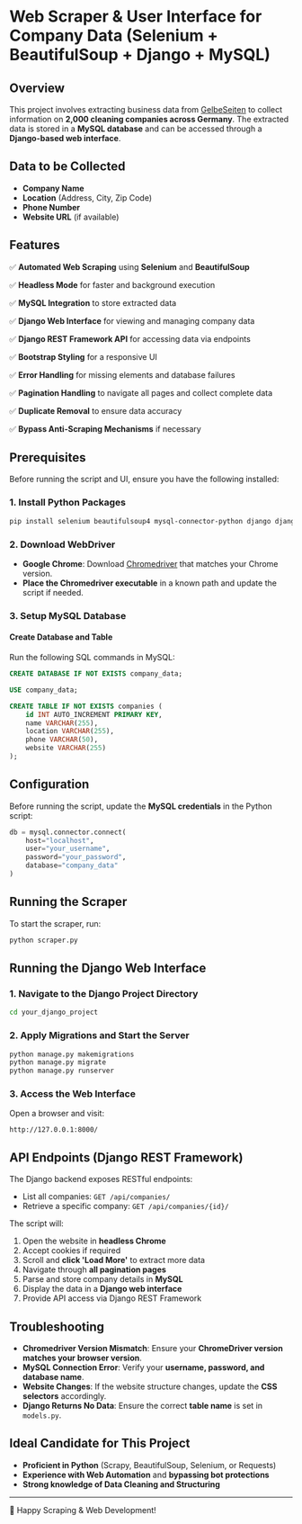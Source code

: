# Web Scraper & User Interface for Company Data (Selenium + BeautifulSoup + Django + MySQL)

## Overview
This project involves extracting business data from [GelbeSeiten](https://www.gelbeseiten.de/suche/geb%c3%a4udereinigung/bundesweit) to collect information on **2,000 cleaning companies across Germany**. The extracted data is stored in a **MySQL database** and can be accessed through a **Django-based web interface**.

## Data to be Collected
- **Company Name**
- **Location** (Address, City, Zip Code)
- **Phone Number**
- **Website URL** (if available)

## Features
✅ **Automated Web Scraping** using **Selenium** and **BeautifulSoup**

✅ **Headless Mode** for faster and background execution

✅ **MySQL Integration** to store extracted data

✅ **Django Web Interface** for viewing and managing company data

✅ **Django REST Framework API** for accessing data via endpoints

✅ **Bootstrap Styling** for a responsive UI

✅ **Error Handling** for missing elements and database failures

✅ **Pagination Handling** to navigate all pages and collect complete data

✅ **Duplicate Removal** to ensure data accuracy

✅ **Bypass Anti-Scraping Mechanisms** if necessary

## Prerequisites
Before running the script and UI, ensure you have the following installed:

### 1. Install Python Packages
```sh
pip install selenium beautifulsoup4 mysql-connector-python django djangorestframework
```

### 2. Download WebDriver
- **Google Chrome**: Download [Chromedriver](https://chromedriver.chromium.org/downloads) that matches your Chrome version.
- **Place the Chromedriver executable** in a known path and update the script if needed.

### 3. Setup MySQL Database
#### Create Database and Table
Run the following SQL commands in MySQL:
```sql
CREATE DATABASE IF NOT EXISTS company_data;

USE company_data;

CREATE TABLE IF NOT EXISTS companies (
    id INT AUTO_INCREMENT PRIMARY KEY,
    name VARCHAR(255),
    location VARCHAR(255),
    phone VARCHAR(50),
    website VARCHAR(255)
);
```

## Configuration
Before running the script, update the **MySQL credentials** in the Python script:
```python
db = mysql.connector.connect(
    host="localhost",
    user="your_username",
    password="your_password",
    database="company_data"
)
```

## Running the Scraper
To start the scraper, run:
```sh
python scraper.py
```

## Running the Django Web Interface
### 1. Navigate to the Django Project Directory
```sh
cd your_django_project
```

### 2. Apply Migrations and Start the Server
```sh
python manage.py makemigrations
python manage.py migrate
python manage.py runserver
```

### 3. Access the Web Interface
Open a browser and visit:
```
http://127.0.0.1:8000/
```

## API Endpoints (Django REST Framework)
The Django backend exposes RESTful endpoints:
- List all companies: `GET /api/companies/`
- Retrieve a specific company: `GET /api/companies/{id}/`

The script will:
1. Open the website in **headless Chrome**
2. Accept cookies if required
3. Scroll and **click 'Load More'** to extract more data
4. Navigate through **all pagination pages**
5. Parse and store company details in **MySQL**
6. Display the data in a **Django web interface**
7. Provide API access via Django REST Framework


## Troubleshooting
- **Chromedriver Version Mismatch**: Ensure your **ChromeDriver version matches your browser version**.
- **MySQL Connection Error**: Verify your **username, password, and database name**.
- **Website Changes**: If the website structure changes, update the **CSS selectors** accordingly.
- **Django Returns No Data**: Ensure the correct **table name** is set in `models.py`.

## Ideal Candidate for This Project
- **Proficient in Python** (Scrapy, BeautifulSoup, Selenium, or Requests)
- **Experience with Web Automation** and **bypassing bot protections**
- **Strong knowledge of Data Cleaning and Structuring**

---
🚀 Happy Scraping & Web Development!

